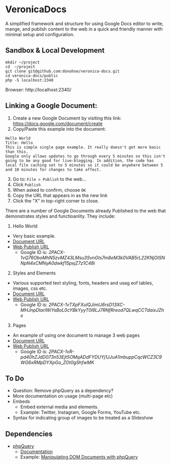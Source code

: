 # VeronicaDocs

A simplified framework and structure for using Google Docs editor to write, mange, and publish content to the web in a quick and friendly manner with minimal setup and configuration.

## Sandbox & Local Development
```
mkdir ~/project
cd  ~/project
git clone git@github.com:donohoe/veronica-docs.git
cd veronica-docs/public
php -S localhost:2340
```

Browser:
http://localhost:2340/

## Linking a Google Document:

1. Create a new Google Document by visiting this link:
https://docs.google.com/document/create
2. Copy/Paste this example into the document:
```
Hello World
Title: Hello
This is simple single page example. It really doesn't get more basic than this.
Google only allows updates to go through every 5 minutes so this isn't going to be any good for live-blogging. In addition, the code has local file caching set to 5 minutes so it could be anywhere between 5 and 10 minutes for changes to take affect.
```
3. Go to: `File > Publish` to the web...
4. Click `Publish`
5. When asked to confirm, choose `OK`
6. Copy the URL that appears in as the new link
7. Click the "X" in top-right corner to close.

There are a number of Google Documents already Published to the web that demonstrates styles and functioanlity. They include:

1. Hello World
  * Very basic example.
  * [Document URL](https://docs.google.com/document/d/1k0-Pg1pqUh31gdSw4QxKSfAFsFsktkSfQbqq2nDUmTw/)
  * [Web Publish URL](https://docs.google.com/document/d/e/2PACX-1vQ76OboMhN5zvMZ43LMsu3SvnGts7m8eM3k0VAB5rL22KNjOISNNpN4xCMNyA0dwkf15pxjZ7z1C48i/pub)
    * Google ID is: _2PACX-1vQ76OboMhN5zvMZ43LMsu3SvnGts7m8eM3k0VAB5rL22KNjOISNNpN4xCMNyA0dwkf15pxjZ7z1C48i_
2. Styles and Elements
  * Various supported text styling, fonts, headers and usag eof tables, images, css etc.
  * [Document URL](https://docs.google.com/document/d/1KKPrL3MCtA0V8K6UIzMzeCdDG54NFDrEDhS5Y6IW6QE/)
  * [Web Publish URL](https://docs.google.com/document/d/e/2PACX-1vTXpFXuIQJimIJ6rsD13XC-MHJnpDlarlWiYsBoL0cYBkYyyT0l9LJ7RNfRreod7QLwqCCTdaixJZhe/pub)
    * Google ID is: _2PACX-1vTXpFXuIQJimIJ6rsD13XC-MHJnpDlarlWiYsBoL0cYBkYyyT0l9LJ7RNfRreod7QLwqCCTdaixJZhe_
3. Pages
  * An example of using one document to manage 3 web pages
  * [Document URL](https://docs.google.com/document/d/1naguPdhgtenA3y_tRtNQU91QlK92zch40YYpa14yoJA/)
  * [Web Publish URL](https://docs.google.com/document/d/e/2PACX-1vR-pd40hZJdD073n53Ejt5OMqADdFYDUYj1JJuA1mbuppCqcWCZ3C9WG6xRMpDYXpGo_ZOt0gShfwMK/pub)
    * Google ID is: _2PACX-1vR-pd40hZJdD073n53Ejt5OMqADdFYDUYj1JJuA1mbuppCqcWCZ3C9WG6xRMpDYXpGo_ZOt0gShfwMK_


## To Do

* Question: Remove phpQuery as a dependency?
* More documentation on usage (multi-page etc)
* Embeds
  * Embed external media and elements.
  * Example: Twitter, Instagram, Google Forms, YouTube etc.
* Syntax for indicating group of images to be treated as a Slideshow

## Dependencies

* [phpQuery](https://github.com/punkave/phpQuery)
  * [Documentation](https://code.google.com/archive/p/phpquery/wikis/Manual.wiki)
  * Example: [Manipulating DOM Documents with phpQuery](https://codingexplained.com/coding/php/manipulating-dom-documents-with-phpquery)
